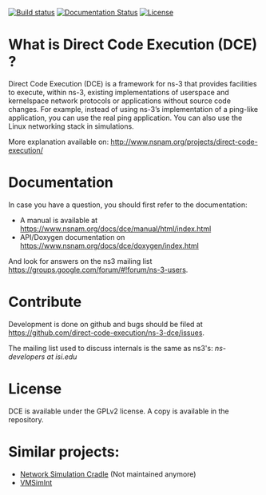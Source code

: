 [![Build status](https://circleci.com/gh/direct-code-execution/ns-3-dce.svg?style=shield&circle-token=a9cf0c7e5e7a1d1a7ff2e2e5b341706fba3ccfb2)](https://circleci.com/gh/direct-code-execution/ns-3-dce)
[![Documentation Status](https://readthedocs.org/projects/ns-3-dce/badge/?version=latest)](http://ns-3-dce.readthedocs.io/en/latest/?badge=latest)
[![License](https://img.shields.io/badge/license-GPL-brightgreen.svg)](https://www.gnu.org/licenses/old-licenses/gpl-2.0.en.html)

What is Direct Code Execution (DCE) ?
===

Direct Code Execution (DCE) is a framework for ns-3 that provides facilities to execute, within ns-3, existing implementations of userspace and kernelspace network protocols or applications without source code changes. For example, instead of using ns-3’s implementation of a ping-like application, you can use the real ping application. You can also use the Linux networking stack in simulations.


More explanation available on:
http://www.nsnam.org/projects/direct-code-execution/

Documentation
===

In case you have a question, you should first refer to the documentation:

* A manual is available at https://www.nsnam.org/docs/dce/manual/html/index.html
* API/Doxygen documentation on https://www.nsnam.org/docs/dce/doxygen/index.html

And look for answers on the ns3 mailing list https://groups.google.com/forum/#!forum/ns-3-users.

Contribute
===
Development is done on github and bugs should be filed at https://github.com/direct-code-execution/ns-3-dce/issues.

The mailing list used to discuss internals is the same as ns3's: *ns-developers at isi.edu*


License
===
DCE is available under the GPLv2 license. A copy is available in the repository.


# Similar projects:

- [Network Simulation Cradle](https://www.nsnam.org/wiki/Network_Simulation_Cradle_Integration) (Not maintained anymore)
- [VMSimInt](http://eudl.eu/doi/10.4108/icst.simutools.2014.254623)

